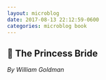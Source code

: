 ```yaml
---
layout: microblog
date: 2017-08-13 22:12:59-0600
categories: microblog book
---
```

## 📖 The Princess Bride
*By William Goldman*